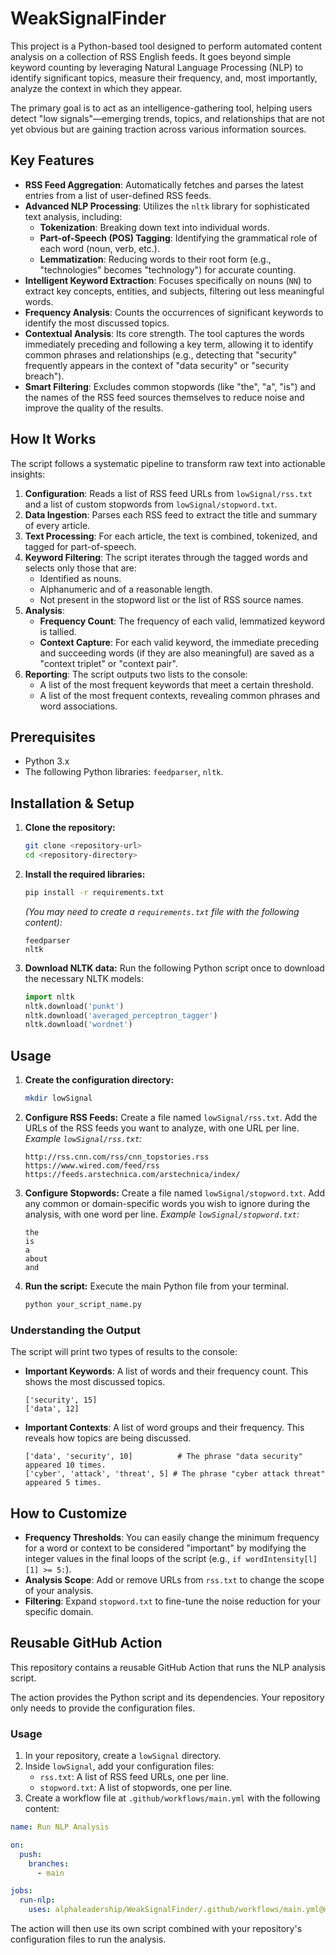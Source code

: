 # WeakSignalFinder

This project is a Python-based tool designed to perform automated content analysis on a collection of RSS English feeds. It goes beyond simple keyword counting by leveraging Natural Language Processing (NLP) to identify significant topics, measure their frequency, and, most importantly, analyze the context in which they appear.

The primary goal is to act as an intelligence-gathering tool, helping users detect "low signals"—emerging trends, topics, and relationships that are not yet obvious but are gaining traction across various information sources.

## Key Features

-   **RSS Feed Aggregation**: Automatically fetches and parses the latest entries from a list of user-defined RSS feeds.
-   **Advanced NLP Processing**: Utilizes the `nltk` library for sophisticated text analysis, including:
    -   **Tokenization**: Breaking down text into individual words.
    -   **Part-of-Speech (POS) Tagging**: Identifying the grammatical role of each word (noun, verb, etc.).
    -   **Lemmatization**: Reducing words to their root form (e.g., "technologies" becomes "technology") for accurate counting.
-   **Intelligent Keyword Extraction**: Focuses specifically on nouns (`NN`) to extract key concepts, entities, and subjects, filtering out less meaningful words.
-   **Frequency Analysis**: Counts the occurrences of significant keywords to identify the most discussed topics.
-   **Contextual Analysis**: Its core strength. The tool captures the words immediately preceding and following a key term, allowing it to identify common phrases and relationships (e.g., detecting that "security" frequently appears in the context of "data security" or "security breach").
-   **Smart Filtering**: Excludes common stopwords (like "the", "a", "is") and the names of the RSS feed sources themselves to reduce noise and improve the quality of the results.

## How It Works

The script follows a systematic pipeline to transform raw text into actionable insights:

1.  **Configuration**: Reads a list of RSS feed URLs from `lowSignal/rss.txt` and a list of custom stopwords from `lowSignal/stopword.txt`.
2.  **Data Ingestion**: Parses each RSS feed to extract the title and summary of every article.
3.  **Text Processing**: For each article, the text is combined, tokenized, and tagged for part-of-speech.
4.  **Keyword Filtering**: The script iterates through the tagged words and selects only those that are:
    -   Identified as nouns.
    -   Alphanumeric and of a reasonable length.
    -   Not present in the stopword list or the list of RSS source names.
5.  **Analysis**:
    -   **Frequency Count**: The frequency of each valid, lemmatized keyword is tallied.
    -   **Context Capture**: For each valid keyword, the immediate preceding and succeeding words (if they are also meaningful) are saved as a "context triplet" or "context pair".
6.  **Reporting**: The script outputs two lists to the console:
    -   A list of the most frequent keywords that meet a certain threshold.
    -   A list of the most frequent contexts, revealing common phrases and word associations.

## Prerequisites

-   Python 3.x
-   The following Python libraries: `feedparser`, `nltk`.

## Installation & Setup

1.  **Clone the repository:**
    ```bash
    git clone <repository-url>
    cd <repository-directory>
    ```

2.  **Install the required libraries:**
    ```bash
    pip install -r requirements.txt
    ```
    *(You may need to create a `requirements.txt` file with the following content):*
    ```
    feedparser
    nltk
    ```

3.  **Download NLTK data:**
    Run the following Python script once to download the necessary NLTK models:
    ```python
    import nltk
    nltk.download('punkt')
    nltk.download('averaged_perceptron_tagger')
    nltk.download('wordnet')
    ```

## Usage

1.  **Create the configuration directory:**
    ```bash
    mkdir lowSignal
    ```

2.  **Configure RSS Feeds:**
    Create a file named `lowSignal/rss.txt`. Add the URLs of the RSS feeds you want to analyze, with one URL per line.
    *Example `lowSignal/rss.txt`:*
    ```
    http://rss.cnn.com/rss/cnn_topstories.rss
    https://www.wired.com/feed/rss
    https://feeds.arstechnica.com/arstechnica/index/
    ```

3.  **Configure Stopwords:**
    Create a file named `lowSignal/stopword.txt`. Add any common or domain-specific words you wish to ignore during the analysis, with one word per line.
    *Example `lowSignal/stopword.txt`:*
    ```
    the
    is
    a
    about
    and
    ```

4.  **Run the script:**
    Execute the main Python file from your terminal.
    ```bash
    python your_script_name.py
    ```

### Understanding the Output

The script will print two types of results to the console:

-   **Important Keywords**: A list of words and their frequency count. This shows the most discussed topics.
    ```
    ['security', 15]
    ['data', 12]
    ```

-   **Important Contexts**: A list of word groups and their frequency. This reveals how topics are being discussed.
    ```
    ['data', 'security', 10]          # The phrase "data security" appeared 10 times.
    ['cyber', 'attack', 'threat', 5] # The phrase "cyber attack threat" appeared 5 times.
    ```

## How to Customize

-   **Frequency Thresholds**: You can easily change the minimum frequency for a word or context to be considered "important" by modifying the integer values in the final loops of the script (e.g., `if wordIntensity[l][1] >= 5:`).
-   **Analysis Scope**: Add or remove URLs from `rss.txt` to change the scope of your analysis.
-   **Filtering**: Expand `stopword.txt` to fine-tune the noise reduction for your specific domain.

## Reusable GitHub Action

This repository contains a reusable GitHub Action that runs the NLP analysis script.

The action provides the Python script and its dependencies. Your repository only needs to provide the configuration files.

### Usage

1.  In your repository, create a `lowSignal` directory.
2.  Inside `lowSignal`, add your configuration files:
    *   `rss.txt`: A list of RSS feed URLs, one per line.
    *   `stopword.txt`: A list of stopwords, one per line.
3.  Create a workflow file at `.github/workflows/main.yml` with the following content:

```yaml
name: Run NLP Analysis

on:
  push:
    branches:
      - main

jobs:
  run-nlp:
    uses: alphaleadership/WeakSignalFinder/.github/workflows/main.yml@main
```

The action will then use its own script combined with your repository's configuration files to run the analysis.
